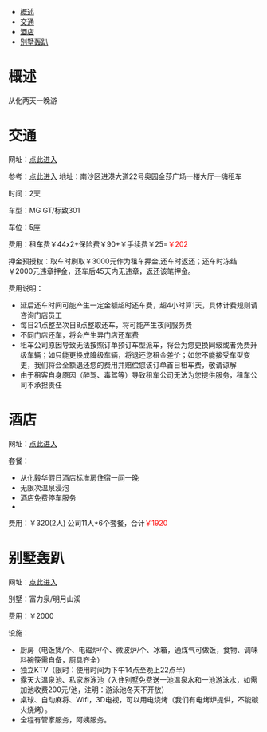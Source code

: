 <!-- TOC depthFrom:1 depthTo:6 withLinks:1 updateOnSave:1 orderedList:0 -->

- [概述](#概述)
- [交通](#交通)
- [酒店](#酒店)
- [别墅轰趴](#别墅轰趴)

<!-- /TOC -->

# 概述
从化两天一晚游

# 交通

网址：[点此进入](https://zuche.qunar.com/pc/list?&ptime=2018-02-01%2011:00&pcid=32&pcname=%E5%B9%BF%E5%B7%9E&paddr=%E9%87%91%E6%B4%B2-%E5%9C%B0%E9%93%81%E7%AB%99&plat=22.792261345693&plng=113.539000928&rtime=2018-02-02%2014:00&rcid=32&rcname=%E5%B9%BF%E5%B7%9E&raddr=%E9%87%91%E6%B4%B2-%E5%9C%B0%E9%93%81%E7%AB%99&rlat=22.792261345693&rlng=113.539000928&uid=0&channelid=14452)

参考：[点此进入](https://zhidao.baidu.com/question/2057536407625433027.html)
地址：南沙区进港大道22号奥园金莎广场一楼大厅一嗨租车

时间：2天

车型：MG GT/标致301

车位：5座

费用：租车费￥44x2+保险费￥90+￥手续费￥25=<span style="color: red;">￥202</span>

押金预授权：取车时刷取￥3000元作为租车押金,还车时返还；还车时冻结￥2000元违章押金，还车后45天内无违章，返还该笔押金。

费用说明：
* 延后还车时间可能产生一定金额超时还车费，超4小时算1天，具体计费规则请咨询门店员工
* 每日21点整至次日8点整取还车，将可能产生夜间服务费
* 不同门店还车，将会产生异门店还车费
* 租车公司原因导致无法按照订单预订车型派车，将会为您更换同级或者免费升级车辆；如只能更换成降级车辆，将退还您租金差价；如您不能接受车型变更，我们将会全额退还您的费用并赔偿您该订单首日租车费，敬请谅解
* 由于租客自身原因（醉驾、毒驾等）导致租车公司无法为您提供服务，租车公司不承担责任

# 酒店
网址：[点此进入](https://mkbl2.package.qunar.com/user/detail.jsp?id=92300563&osrc=tts_tuan&rttp=%E6%9C%AC%E5%9C%B0%E6%B8%B8&dep=5bm%2F5bee&arr=5LuO5YyW5rip5rOJ&ftdt=2018-01-19%2C2018-01-19&ttid=1835495578&qssrc=eyJ0cyI6IjE1MTYzNDU2MjU5OTIiLCJzcmMiOiJhbGwuZW52YSIsImFjdCI6InNlYXJjaCIsInJhbmRvbSI6IjgxNjE0NCJ9&ts=1516345618641_027#vid=qb2c_mkbl2&tf=qunarindex_origin&func=6Ieq55Sx6KGM&djtf=dj_list_A-B-C_3-sbj_%E6%B8%A9%E6%B3%8919_origin&tm=djnull_origin&from=qunarindex_origin&pid=92300563&rid=11100909&vd=6ams5Y%2Bv6I%2Bg6JCd)

套餐：
- 从化毅华假日酒店标准房住宿一间一晚
- 无限次温泉浸泡
- 酒店免费停车服务
-
费用：￥320(2人) 公司11人*6个套餐，合计<span style="color:red;">￥1920</span>

# 别墅轰趴
网址：[点此进入](http://www.52djbs.com/default.html)

别墅：富力泉/明月山溪

费用：￥2000

设施：
- 厨房（电饭煲/个、电磁炉/个、微波炉/个、冰箱，通煤气可做饭，食物、调味料碗筷需自备，厨具齐全）
- 独立KTV（限时：使用时间为下午14点至晚上22点半）
- 露天大温泉池、私家游泳池（入住别墅免费送一池温泉水和一池游泳水，如需加池收费200元/池，注明：游泳池冬天不开放）
- 桌球、自动麻将、Wifi，3D电视，可以用电烧烤（我们有电烤炉提供，不能碳火烧烤）。
- 全程有管家服务，阿姨服务。
